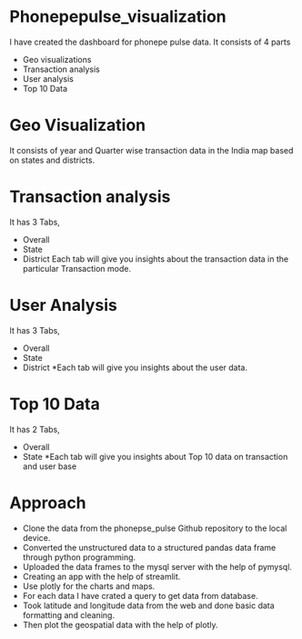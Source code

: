 # Phonepepulse_visualization

I have created the dashboard for phonepe pulse data.
It consists of 4 parts
*	Geo visualizations
*	Transaction analysis
*	User analysis
*	Top 10 Data

# Geo Visualization
It consists of year and Quarter wise transaction data in the India map based on
states and districts.
 
# Transaction analysis
It has 3 Tabs,
*	Overall
*	State
*	District
Each tab will give you insights about the transaction data in the particular Transaction mode.
 
# User Analysis
It has 3 Tabs,
*	Overall
*	State
*	District
*Each tab will give you insights about the user data.
   
# Top 10 Data
It has 2 Tabs,
*	Overall
*	State
*Each tab will give you insights about Top 10 data on transaction and user base


# Approach
*	Clone the data from the phonepse_pulse Github repository to the local device.
*	Converted the unstructured data to a structured pandas data frame through python programming.
*	Uploaded the data frames to the mysql server with the help of pymysql.
*	Creating an app with the help of streamlit.
*	Use plotly for the charts and maps.
*	For each data I have crated a query to get data from database.
*	Took latitude and longitude data from the web and done basic data formatting and cleaning.
*	Then plot the geospatial data with the help of plotly.
 
 
